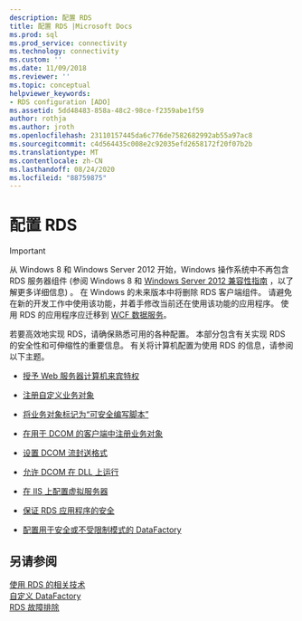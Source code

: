 ```yaml
---
description: 配置 RDS
title: 配置 RDS |Microsoft Docs
ms.prod: sql
ms.prod_service: connectivity
ms.technology: connectivity
ms.custom: ''
ms.date: 11/09/2018
ms.reviewer: ''
ms.topic: conceptual
helpviewer_keywords:
- RDS configuration [ADO]
ms.assetid: 5dd48483-858a-48c2-98ce-f2359abe1f59
author: rothja
ms.author: jroth
ms.openlocfilehash: 23110157445da6c776de7582682992ab55a97ac8
ms.sourcegitcommit: c4d564435c008e2c92035efd2658172f20f07b2b
ms.translationtype: MT
ms.contentlocale: zh-CN
ms.lasthandoff: 08/24/2020
ms.locfileid: "88759875"
---
```

# <a name="configuring-rds"></a>配置 RDS
> [!IMPORTANT]
>  从 Windows 8 和 Windows Server 2012 开始，Windows 操作系统中不再包含 RDS 服务器组件 (参阅 Windows 8 和 [Windows Server 2012 兼容性指南](https://www.microsoft.com/download/details.aspx?id=27416) ，以了解更多详细信息) 。 在 Windows 的未来版本中将删除 RDS 客户端组件。 请避免在新的开发工作中使用该功能，并着手修改当前还在使用该功能的应用程序。 使用 RDS 的应用程序应迁移到 [WCF 数据服务](https://go.microsoft.com/fwlink/?LinkId=199565)。  
  
 若要高效地实现 RDS，请确保熟悉可用的各种配置。 本部分包含有关实现 RDS 的安全性和可伸缩性的重要信息。 有关将计算机配置为使用 RDS 的信息，请参阅以下主题。  
  
-   [授予 Web 服务器计算机来宾特权](./granting-guest-privileges-to-a-web-server-computer.md)  
  
-   [注册自定义业务对象](./registering-a-custom-business-object.md)  
  
-   [将业务对象标记为“可安全编写脚本”](./marking-business-objects-as-safe-for-scripting.md)  
  
-   [在用于 DCOM 的客户端中注册业务对象](./registering-business-objects-on-the-client-for-use-with-dcom.md)  
  
-   [设置 DCOM 流封送格式](./setting-dcom-stream-marshaling-format.md)  
  
-   [允许 DCOM 在 DLL 上运行](./enabling-a-dll-to-run-on-dcom.md)  
  
-   [在 IIS 上配置虚拟服务器](./configuring-virtual-servers-on-iis.md)  
  
-   [保证 RDS 应用程序的安全](./securing-rds-applications.md)  
  
-   [配置用于安全或不受限制模式的 DataFactory](./configuring-datafactory-for-safe-or-unrestricted-modes.md)  
  
## <a name="see-also"></a>另请参阅  
 [使用 RDS 的相关技术](./using-related-technologies-with-rds.md)   
 [自定义 DataFactory](./datafactory-customization.md)   
 [RDS 故障排除](./troubleshooting-rds.md)